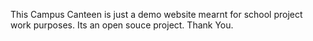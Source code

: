 This Campus Canteen is just a demo website mearnt for school project work purposes. 
Its an open souce project. Thank You.
